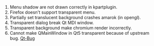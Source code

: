 1. Menu shadow are not drawn correctly in kpartplugin.
2. Firefox doesn't support transparent menu.
3. Partially set translucent background crashes amarok (in opengl).
4. Transparent dialog break Qt MDI window.
5. Transparent background make chromium render incorrectly.
6. Cannot make QMainWindow in Qt5 transparent because of upstream bug.
   [Qt-Bug](https://bugreports.qt-project.org/browse/QTBUG-34064)
